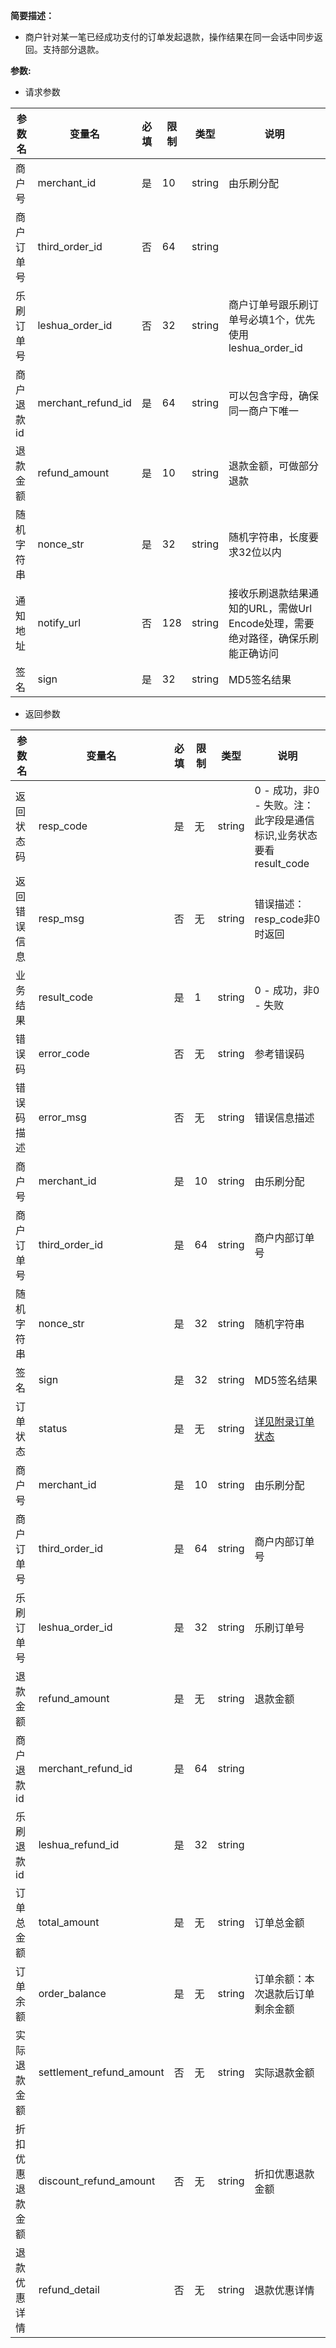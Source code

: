 **简要描述：** 

- 商户针对某一笔已经成功支付的订单发起退款，操作结果在同一会话中同步返回。支持部分退款。

**参数:**

- 请求参数

| 参数名     | 变量名             | 必填 | 限制 | 类型   | 说明                                                         |
| ---------- | ------------------ | ---- | ---- | ------ | ------------------------------------------------------------ |
| 商户号     | merchant_id        | 是   | 10   | string | 由乐刷分配                                                   |
| 商户订单号 | third_order_id     | 否   | 64   | string |                                                              |
| 乐刷订单号 | leshua_order_id    | 否   | 32   | string | 商户订单号跟乐刷订单号必填1个，优先使用leshua_order_id       |
| 商户退款id | merchant_refund_id | 是   | 64   | string | 可以包含字母，确保同一商户下唯一                             |
| 退款金额   | refund_amount      | 是   | 10   | string | 退款金额，可做部分退款                                       |
| 随机字符串 | nonce_str          | 是   | 32   | string | 随机字符串，长度要求32位以内                                 |
| 通知地址   | notify_url         | 否   | 128  | string | 接收乐刷退款结果通知的URL，需做Url Encode处理，需要绝对路径，确保乐刷能正确访问 |
| 签名       | sign               | 是   | 32   | string | MD5签名结果                                                  |



- 返回参数

| 参数名           | 变量名                   | 必填 | 限制 | 类型   | 说明                                                         |
| ---------------- | ------------------------ | ---- | ---- | ------ | ------------------------------------------------------------ |
| 返回状态码       | resp_code                | 是   | 无   | string | 0 - 成功，非0 - 失败。注：此字段是通信标识,业务状态要看result_code |
| 返回错误信息     | resp_msg                 | 否   | 无   | string | 错误描述：resp_code非0时返回                                 |
| 业务结果         | result_code              | 是   | 1    | string | 0 - 成功，非0 - 失败                                         |
| 错误码           | error_code               | 否   | 无   | string | 参考错误码                                                   |
| 错误码描述       | error_msg                | 否   | 无   | string | 错误信息描述                                                 |
| 商户号           | merchant_id              | 是   | 10   | string | 由乐刷分配                                                   |
| 商户订单号       | third_order_id           | 是   | 64   | string | 商户内部订单号                                               |
| 随机字符串       | nonce_str                | 是   | 32   | string | 随机字符串                                                   |
| 签名             | sign                     | 是   | 32   | string | MD5签名结果                                                  |
| 订单状态         | status                   | 是   | 无   | string | [详见附录订单状态](#订单状态)                                |
| 商户号           | merchant_id              | 是   | 10   | string | 由乐刷分配                                                   |
| 商户订单号       | third_order_id           | 是   | 64   | string | 商户内部订单号                                               |
| 乐刷订单号       | leshua_order_id          | 是   | 32   | string | 乐刷订单号                                                   |
| 退款金额         | refund_amount            | 是   | 无   | string | 退款金额                                                     |
| 商户退款id       | merchant_refund_id       | 是   | 64   | string |                                                              |
| 乐刷退款id       | leshua_refund_id         | 是   | 32   | string |                                                              |
| 订单总金额       | total_amount             | 是   | 无   | string | 订单总金额                                                   |
| 订单余额         | order_balance            | 是   | 无   | string | 订单余额：本次退款后订单剩余金额                             |
| 实际退款金额     | settlement_refund_amount | 否   | 无   | string | 实际退款金额                                                 |
| 折扣优惠退款金额 | discount_refund_amount   | 否   | 无   | string | 折扣优惠退款金额                                             |
| 退款优惠详情     | refund_detail            | 否   | 无   | string | 退款优惠详情                                                 |
